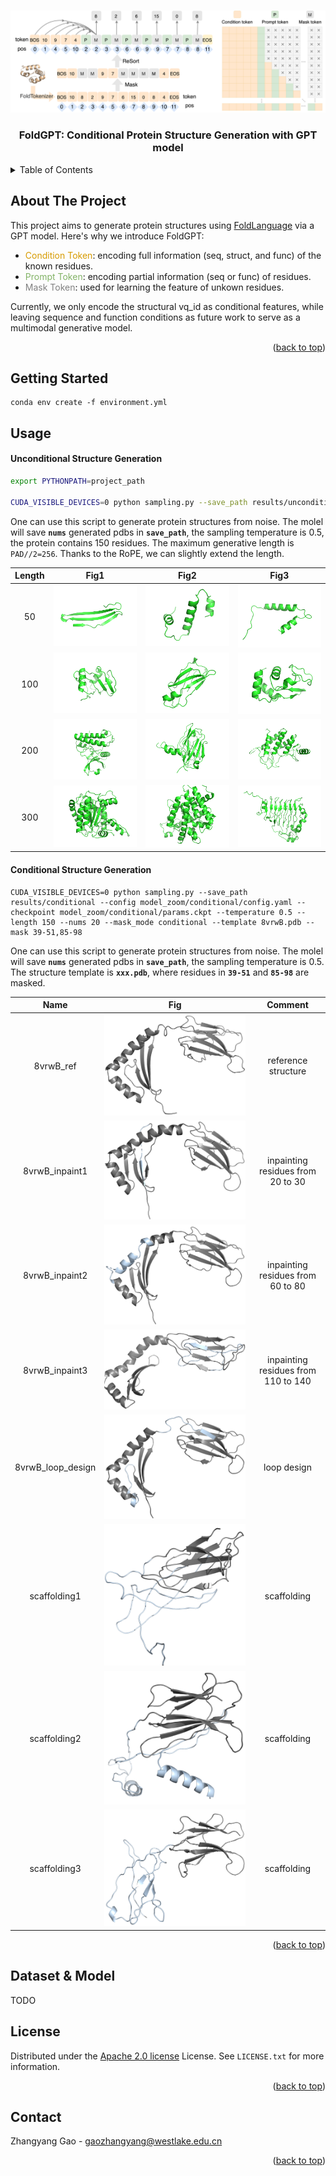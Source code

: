 <!-- Improved compatibility of back to top link: See: https://github.com/othneildrew/Best-README-Template/pull/73 -->
<a id="readme-top"></a>
<!--
*** Thanks for checking out the Best-README-Template. If you have a suggestion
*** that would make this better, please fork the repo and create a pull request
*** or simply open an issue with the tag "enhancement".
*** Don't forget to give the project a star!
*** Thanks again! Now go create something AMAZING! :D
-->



<!-- PROJECT SHIELDS -->
<!--
*** I'm using markdown "reference style" links for readability.
*** Reference links are enclosed in brackets [ ] instead of parentheses ( ).
*** See the bottom of this document for the declaration of the reference variables
*** for contributors-url, forks-url, etc. This is an optional, concise syntax you may use.
*** https://www.markdownguide.org/basic-syntax/#reference-style-links
-->

<!-- [![Forks][forks-shield]][forks-url]
[![Stargazers][stars-shield]][stars-url]
[![Issues][issues-shield]][issues-url]
[![MIT License][license-shield]][license-url] -->




<!-- PROJECT LOGO -->
<br />
<div align="center">
  <a href="https://github.com/othneildrew/Best-README-Template">
    <img src="/images/FoldGPT.png" alt="Logo" width="800" >
  </a>

  <h3 align="center">FoldGPT: Conditional Protein Structure Generation with GPT model</h3>
</div>



<!-- TABLE OF CONTENTS -->
<details>
  <summary>Table of Contents</summary>
  <ol>
    <li>
      <a href="#about-the-project">About The Project</a>
    </li>
    <li>
      <a href="#getting-started">Getting Started</a>
      <!-- <ul>
        <li><a href="#prerequisites">Prerequisites</a></li>
        <li><a href="#installation">Installation</a></li>
      </ul> -->
    </li>
    <li><a href="#usage">Usage</a></li>
    <li><a href="#downstream-tasks">Downstream Tasks</a></li>
    <li><a href="#dataset">Dataset</a></li>
    <li><a href="#license">License</a></li>
    <li><a href="#contact">Contact</a></li>
    <li><a href="#contact">Citation</a></li>
  </ol>
</details>



<!-- ABOUT THE PROJECT -->
## About The Project
This project aims to generate protein structures using [FoldLanguage](https://github.com/A4Bio/FoldToken_open) via a GPT model. Here's why we introduce FoldGPT:
* <font color="#D79B00">Condition Token</font>: encoding full information (seq, struct, and func) of the known residues.
* <font color="#82B366">Prompt Token</font>: encoding partial information (seq or func) of residues.
* <font color="#808080">Mask Token</font>: used for learning the feature of unkown residues.

Currently, we only encode the structural vq_id as conditional features, while leaving sequence and function conditions as future work to serve as a multimodal generative model.

<p align="right">(<a href="#readme-top">back to top</a>)</p>


## Getting Started
```
conda env create -f environment.yml
```

## Usage

#### Unconditional Structure Generation
```bash
export PYTHONPATH=project_path

CUDA_VISIBLE_DEVICES=0 python sampling.py --save_path results/unconditional --config model_zoom/unconditional/config.yaml --checkpoint model_zoom/unconditional/params.ckpt --temperature 0.5 --length 150 --nums 20 --mask_mode unconditional
```
One can use this script to generate protein structures from noise. The molel will save **`nums`** generated pdbs in **`save_path`**, the sampling temperature is 0.5, the protein contains 150 residues. The maximum generative length is `PAD//2=256`. Thanks to the RoPE, we can slightly extend the length.

| Length| Fig1 | Fig2 | Fig3 |
|:-----------------:|:----------------------:|:-------------------:|:-------------------:|
| 50 | ![ref](images/50_1.png) | ![ref](images/50_2.png) | ![ref](images/50_3.png) |
| 100 | ![ref](images/100_1.png) | ![ref](images/100_2.png) | ![ref](images/100_3.png) |
| 200 | ![ref](images/200_1.png) | ![ref](images/200_2.png) | ![ref](images/200_3.png) |
| 300 | ![ref](images/300_1.png) | ![ref](images/300_2.png) | ![ref](images/300_3.png) |


#### Conditional Structure Generation
```
CUDA_VISIBLE_DEVICES=0 python sampling.py --save_path results/conditional --config model_zoom/conditional/config.yaml --checkpoint model_zoom/conditional/params.ckpt --temperature 0.5 --length 150 --nums 20 --mask_mode conditional --template 8vrwB.pdb --mask 39-51,85-98
```
One can use this script to generate protein structures from noise. The molel will save **`nums`** generated pdbs in **`save_path`**, the sampling temperature is 0.5. The structure template is **`xxx.pdb`**, where residues in **`39-51`** and **`85-98`** are masked.

| Name| Fig | Comment |
|:-----------------:|:----------------------:|:-------------------:|
| 8vrwB_ref      | ![ref](images/8vrwB_ref.png)         |  reference structure |
| 8vrwB_inpaint1 | ![ref](images/8vrwB_20to30.png)         |  inpainting residues from 20 to 30 |
| 8vrwB_inpaint2 | ![ref](images/8vrwB_60to80.png)         |  inpainting residues from 60 to 80 |
| 8vrwB_inpaint3 | ![ref](images/8vrwB_110to140.png)         |  inpainting residues from 110 to 140 |
| 8vrwB_loop_design | ![ref](images/loop_design.png)         |  loop design |
| scaffolding1 | ![ref](images/scaffolding1.png)         |  scaffolding |
| scaffolding2 | ![ref](images/scaffolding2.png)         |  scaffolding |
| scaffolding3 | ![ref](images/scaffolding3.png)         |  scaffolding |



<p align="right">(<a href="#readme-top">back to top</a>)</p>




## Dataset & Model

TODO




<!-- * [Malven's Flexbox Cheatsheet](https://flexbox.malven.co/)
* [Malven's Grid Cheatsheet](https://grid.malven.co/)
* [Img Shields](https://shields.io)
* [GitHub Pages](https://pages.github.com)
* [Font Awesome](https://fontawesome.com)
* [React Icons](https://react-icons.github.io/react-icons/search) -->

<!-- #### Structure Generation
##### Unconditional Generation

##### Inpainiting & Scaffolding -->


<!-- This section should list any major frameworks/libraries used to bootstrap your project. Leave any add-ons/plugins for the acknowledgements section. Here are a few examples.

* [![Next][Next.js]][Next-url]
* [![React][React.js]][React-url]
* [![Vue][Vue.js]][Vue-url]
* [![Angular][Angular.io]][Angular-url]
* [![Svelte][Svelte.dev]][Svelte-url]
* [![Laravel][Laravel.com]][Laravel-url]
* [![Bootstrap][Bootstrap.com]][Bootstrap-url]
* [![JQuery][JQuery.com]][JQuery-url] -->






<!-- ## Getting Started

This is an example of how you may give instructions on setting up your project locally.
To get a local copy up and running follow these simple example steps.

### Prerequisites

This is an example of how to list things you need to use the software and how to install them.
* npm
  ```sh
  npm install npm@latest -g
  ``` -->

<!-- ### Installation

_Below is an example of how you can instruct your audience on installing and setting up your app. This template doesn't rely on any external dependencies or services._

1. Get a free API Key at [https://example.com](https://example.com)
2. Clone the repo
   ```sh
   git clone https://github.com/github_username/repo_name.git
   ```
3. Install NPM packages
   ```sh
   npm install
   ```
4. Enter your API in `config.js`
   ```js
   const API_KEY = 'ENTER YOUR API';
   ```
5. Change git remote url to avoid accidental pushes to base project
   ```sh
   git remote set-url origin github_username/repo_name
   git remote -v # confirm the changes
   ```

<p align="right">(<a href="#readme-top">back to top</a>)</p> -->



<!-- USAGE EXAMPLES -->
<!-- ## Usage

Use this space to show useful examples of how a project can be used. Additional screenshots, code examples and demos work well in this space. You may also link to more resources.

_For more examples, please refer to the [Documentation](https://example.com)_

<p align="right">(<a href="#readme-top">back to top</a>)</p> -->



<!-- ROADMAP -->
<!-- ## Roadmap

- [x] Add Changelog
- [x] Add back to top links
- [ ] Add Additional Templates w/ Examples
- [ ] Add "components" document to easily copy & paste sections of the readme
- [ ] Multi-language Support
    - [ ] Chinese
    - [ ] Spanish

See the [open issues](https://github.com/othneildrew/Best-README-Template/issues) for a full list of proposed features (and known issues).

<p align="right">(<a href="#readme-top">back to top</a>)</p> -->



<!-- CONTRIBUTING -->
<!-- ## Contributing

Contributions are what make the open source community such an amazing place to learn, inspire, and create. Any contributions you make are **greatly appreciated**.

If you have a suggestion that would make this better, please fork the repo and create a pull request. You can also simply open an issue with the tag "enhancement".
Don't forget to give the project a star! Thanks again!

1. Fork the Project
2. Create your Feature Branch (`git checkout -b feature/AmazingFeature`)
3. Commit your Changes (`git commit -m 'Add some AmazingFeature'`)
4. Push to the Branch (`git push origin feature/AmazingFeature`)
5. Open a Pull Request

### Top contributors:

<a href="https://github.com/othneildrew/Best-README-Template/graphs/contributors">
  <img src="https://contrib.rocks/image?repo=othneildrew/Best-README-Template" alt="contrib.rocks image" />
</a>

<p align="right">(<a href="#readme-top">back to top</a>)</p> -->



<!-- LICENSE -->
## License

Distributed under the [Apache 2.0 license](./LICENSE.txt) License. See `LICENSE.txt` for more information.

<p align="right">(<a href="#readme-top">back to top</a>)</p>



<!-- CONTACT -->
## Contact

Zhangyang Gao  - gaozhangyang@westlake.edu.cn


<p align="right">(<a href="#readme-top">back to top</a>)</p>





<!-- ACKNOWLEDGMENTS -->
<!-- ## Acknowledgments

Use this space to list resources you find helpful and would like to give credit to. I've included a few of my favorites to kick things off!

* [Choose an Open Source License](https://choosealicense.com)
* [GitHub Emoji Cheat Sheet](https://www.webpagefx.com/tools/emoji-cheat-sheet)
* [Malven's Flexbox Cheatsheet](https://flexbox.malven.co/)
* [Malven's Grid Cheatsheet](https://grid.malven.co/)
* [Img Shields](https://shields.io)
* [GitHub Pages](https://pages.github.com)
* [Font Awesome](https://fontawesome.com)
* [React Icons](https://react-icons.github.io/react-icons/search)

<p align="right">(<a href="#readme-top">back to top</a>)</p> -->



<!-- MARKDOWN LINKS & IMAGES -->
<!-- https://www.markdownguide.org/basic-syntax/#reference-style-links -->
[contributors-shield]: https://img.shields.io/github/contributors/othneildrew/Best-README-Template.svg?style=for-the-badge
[contributors-url]: https://github.com/othneildrew/Best-README-Template/graphs/contributors
[forks-shield]: https://img.shields.io/github/forks/othneildrew/Best-README-Template.svg?style=for-the-badge
[forks-url]: https://github.com/othneildrew/Best-README-Template/network/members
[stars-shield]: https://img.shields.io/github/stars/othneildrew/Best-README-Template.svg?style=for-the-badge
[stars-url]: https://github.com/othneildrew/Best-README-Template/stargazers
[issues-shield]: https://img.shields.io/github/issues/othneildrew/Best-README-Template.svg?style=for-the-badge
[issues-url]: https://github.com/othneildrew/Best-README-Template/issues
[license-shield]: https://img.shields.io/github/license/othneildrew/Best-README-Template.svg?style=for-the-badge
[license-url]: https://github.com/othneildrew/Best-README-Template/blob/master/LICENSE.txt
[linkedin-shield]: https://img.shields.io/badge/-LinkedIn-black.svg?style=for-the-badge&logo=linkedin&colorB=555
[linkedin-url]: https://linkedin.com/in/othneildrew
[product-screenshot]: foldtoken/images/screenshot.png
[Next.js]: https://img.shields.io/badge/next.js-000000?style=for-the-badge&logo=nextdotjs&logoColor=white
[Next-url]: https://nextjs.org/
[React.js]: https://img.shields.io/badge/React-20232A?style=for-the-badge&logo=react&logoColor=61DAFB
[React-url]: https://reactjs.org/
[Vue.js]: https://img.shields.io/badge/Vue.js-35495E?style=for-the-badge&logo=vuedotjs&logoColor=4FC08D
[Vue-url]: https://vuejs.org/
[Angular.io]: https://img.shields.io/badge/Angular-DD0031?style=for-the-badge&logo=angular&logoColor=white
[Angular-url]: https://angular.io/
[Svelte.dev]: https://img.shields.io/badge/Svelte-4A4A55?style=for-the-badge&logo=svelte&logoColor=FF3E00
[Svelte-url]: https://svelte.dev/
[Laravel.com]: https://img.shields.io/badge/Laravel-FF2D20?style=for-the-badge&logo=laravel&logoColor=white
[Laravel-url]: https://laravel.com
[Bootstrap.com]: https://img.shields.io/badge/Bootstrap-563D7C?style=for-the-badge&logo=bootstrap&logoColor=white
[Bootstrap-url]: https://getbootstrap.com
[JQuery.com]: https://img.shields.io/badge/jQuery-0769AD?style=for-the-badge&logo=jquery&logoColor=white
[JQuery-url]: https://jquery.com 
